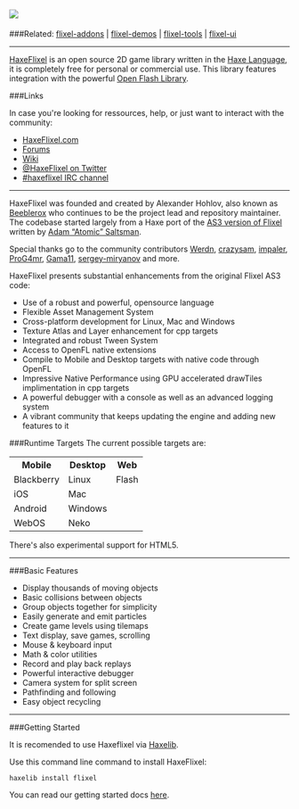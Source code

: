 ﻿![](http://www.haxeflixel.com/sites/all/themes/haxeflixel_bootstrap/assets/images/haxeflixel-logo.png)
=
###Related: [flixel-addons](https://github.com/HaxeFlixel/flixel-addons) | [flixel-demos](https://github.com/HaxeFlixel/flixel-demos) | [flixel-tools](https://github.com/HaxeFlixel/flixel-tools) | [flixel-ui](https://github.com/HaxeFlixel/flixel-ui)
______________________________________________________
[HaxeFlixel](http://www.haxeflixel.com/) is an open source 2D game library written in the [Haxe Language](http://www.haxe.org/), it is completely free for personal or commercial use. This library features integration with the powerful [Open Flash Library](https://github.com/openfl).


###Links

In case you're looking for ressources, help, or just want to interact with the community:

- [HaxeFlixel.com](http://www.haxeflixel.com/)
- [Forums](http://www.haxeflixel.com/forum)
- [Wiki](http://www.haxeflixel.com/wiki)
- [@HaxeFlixel on Twitter](https://twitter.com/HaxeFlixel)
- [#haxeflixel IRC channel](http://webchat.freenode.net/?channels=haxeflixel)

______________________________________________________

HaxeFlixel was founded and created by Alexander Hohlov, also known as [Beeblerox](https://github.com/beeblerox) who continues to be the project lead and repository maintainer. The codebase started largely from a Haxe port of the [AS3 version of Flixel](https://github.com/AdamAtomic/flixel) written by [Adam “Atomic” Saltsman](http://www.adamatomic.com/).

Special thanks go to the community contributors [Werdn](https://github.com/werdn), [crazysam](https://github.com/crazysam), [impaler](https://github.com/impaler), [ProG4mr](https://github.com/ProG4mr), [Gama11](https://github.com/Gama11), [sergey-miryanov](https://github.com/sergey-miryanov) and more.

HaxeFlixel presents substantial enhancements from the original Flixel AS3 code:

- Use of a robust and powerful, opensource language
- Flexible Asset Management System
- Cross-platform development for Linux, Mac and Windows
- Texture Atlas and Layer enhancement for cpp targets
- Integrated and robust Tween System
- Access to OpenFL native extensions
- Compile to Mobile and Desktop targets with native code through OpenFL
- Impressive Native Performance using GPU accelerated drawTiles implimentation in cpp targets
- A powerful debugger with a console as well as an advanced logging system
- A vibrant community that keeps updating the engine and adding new features to it


###Runtime Targets
The current possible targets are:

<table>
  <tr>
    <th>Mobile</th>
    <th>Desktop</th>
    <th>Web</th>
  </tr>
  <tr>
    <td>Blackberry</td>
    <td>Linux</td>
    <td>Flash</td>
  </tr>
  <tr>
    <td>iOS</td>
    <td>Mac</td>
    <td></td>
  </tr>
  <tr>
    <td>Android</td>
    <td>Windows</td>
    <td></td>
  </tr>
  <tr>
    <td>WebOS</td>
    <td>Neko</td>
    <td></td>
  </tr>
</table>

There's also experimental support for HTML5.

______________________________________________________

###Basic Features

- Display thousands of moving objects
- Basic collisions between objects
- Group objects together for simplicity
- Easily generate and emit particles
- Create game levels using tilemaps
- Text display, save games, scrolling
- Mouse & keyboard input
- Math & color utilities
- Record and play back replays
- Powerful interactive debugger
- Camera system for split screen
- Pathfinding and following
- Easy object recycling

______________________________________________________

###Getting Started

It is recomended to use Haxeflixel via [Haxelib](http://lib.haxe.org/p/flixel).

Use this command line command to install HaxeFlixel:

```batch
haxelib install flixel
```

You can read our getting started docs [here](http://haxeflixel.com/wiki/getting-started).